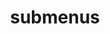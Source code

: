 ---
layout: page
title: submenus
nav: false
nav_order: 6
dropdown: true
children: 
    - title: Publications
      permalink: /publications/
    - title: divider
    - title: projects
      permalink: /projects/
---